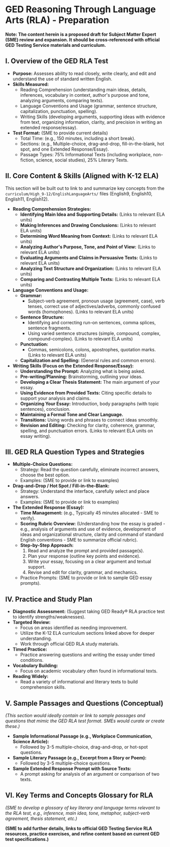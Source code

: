 # GED Reasoning Through Language Arts (RLA) - Preparation
**Note: The content herein is a proposed draft for Subject Matter Expert (SME) review and expansion. It should be cross-referenced with official GED Testing Service materials and curriculum.**

## I. Overview of the GED RLA Test
*   **Purpose:** Assesses ability to read closely, write clearly, and edit and understand the use of standard written English.
*   **Skills Measured:**
    *   Reading Comprehension (understanding main ideas, details, inferences, vocabulary in context, author's purpose and tone, analyzing arguments, comparing texts).
    *   Language Conventions and Usage (grammar, sentence structure, capitalization, punctuation, spelling).
    *   Writing Skills (developing arguments, supporting ideas with evidence from text, organizing information, clarity, and precision in writing an extended response/essay).
*   **Test Format:** (SME to provide current details)
    *   Total Time: (e.g., 150 minutes, including a short break).
    *   Sections: (e.g., Multiple-choice, drag-and-drop, fill-in-the-blank, hot spot, and one Extended Response/Essay).
    *   Passage Types: 75% Informational Texts (including workplace, non-fiction, science, social studies), 25% Literary Texts.

## II. Core Content & Skills (Aligned with K-12 ELA)
This section will be built out to link to and summarize key concepts from the `curriculum/High_9-12/EnglishLanguageArts/` files (English9, English10, English11, English12).
*   **Reading Comprehension Strategies:**
    *   **Identifying Main Idea and Supporting Details:** (Links to relevant ELA units)
    *   **Making Inferences and Drawing Conclusions:** (Links to relevant ELA units)
    *   **Determining Word Meaning from Context:** (Links to relevant ELA units)
    *   **Analyzing Author's Purpose, Tone, and Point of View:** (Links to relevant ELA units)
    *   **Evaluating Arguments and Claims in Persuasive Texts:** (Links to relevant ELA units)
    *   **Analyzing Text Structure and Organization:** (Links to relevant ELA units)
    *   **Comparing and Contrasting Multiple Texts:** (Links to relevant ELA units)
*   **Language Conventions and Usage:**
    *   **Grammar:**
        *   Subject-verb agreement, pronoun usage (agreement, case), verb tenses, correct use of adjectives/adverbs, commonly confused words (homophones). (Links to relevant ELA units)
    *   **Sentence Structure:**
        *   Identifying and correcting run-on sentences, comma splices, sentence fragments.
        *   Using varied sentence structures (simple, compound, complex, compound-complex). (Links to relevant ELA units)
    *   **Punctuation:**
        *   Commas, semicolons, colons, apostrophes, quotation marks. (Links to relevant ELA units)
    *   **Capitalization and Spelling:** (General rules and common errors).
*   **Writing Skills (Focus on the Extended Response/Essay):**
    *   **Understanding the Prompt:** Analyzing what is being asked.
    *   **Pre-writing/Planning:** Brainstorming, outlining your ideas.
    *   **Developing a Clear Thesis Statement:** The main argument of your essay.
    *   **Using Evidence from Provided Texts:** Citing specific details to support your analysis and claims.
    *   **Organizing Your Essay:** Introduction, body paragraphs (with topic sentences), conclusion.
    *   **Maintaining a Formal Tone and Clear Language.**
    *   **Transitions:** Using words and phrases to connect ideas smoothly.
    *   **Revision and Editing:** Checking for clarity, coherence, grammar, spelling, and punctuation errors. (Links to relevant ELA units on essay writing).

## III. GED RLA Question Types and Strategies
*   **Multiple-Choice Questions:**
    *   Strategy: Read the question carefully, eliminate incorrect answers, choose the best option.
    *   Examples: (SME to provide or link to examples)
*   **Drag-and-Drop / Hot Spot / Fill-in-the-Blank:**
    *   Strategy: Understand the interface, carefully select and place answers.
    *   Examples: (SME to provide or link to examples)
*   **The Extended Response (Essay):**
    *   **Time Management:** (e.g., Typically 45 minutes allocated - SME to verify).
    *   **Scoring Rubric Overview:** (Understanding how the essay is graded - e.g., analysis of arguments and use of evidence, development of ideas and organizational structure, clarity and command of standard English conventions - SME to summarize official rubric).
    *   **Step-by-Step Approach:**
        1.  Read and analyze the prompt and provided passage(s).
        2.  Plan your response (outline key points and evidence).
        3.  Write your essay, focusing on a clear argument and textual support.
        4.  Revise and edit for clarity, grammar, and mechanics.
    *   Practice Prompts: (SME to provide or link to sample GED essay prompts).

## IV. Practice and Study Plan
*   **Diagnostic Assessment:** (Suggest taking GED Ready® RLA practice test to identify strengths/weaknesses).
*   **Targeted Review:**
    *   Focus on areas identified as needing improvement.
    *   Utilize the K-12 ELA curriculum sections linked above for deeper understanding.
    *   Work through official GED RLA study materials.
*   **Timed Practice:**
    *   Practice answering questions and writing the essay under timed conditions.
*   **Vocabulary Building:**
    *   Focus on academic vocabulary often found in informational texts.
*   **Reading Widely:**
    *   Read a variety of informational and literary texts to build comprehension skills.

## V. Sample Passages and Questions (Conceptual)
*(This section would ideally contain or link to sample passages and questions that mimic the GED RLA test format. SMEs would curate or create these.)*
*   **Sample Informational Passage (e.g., Workplace Communication, Science Article):**
    *   Followed by 3-5 multiple-choice, drag-and-drop, or hot-spot questions.
*   **Sample Literary Passage (e.g., Excerpt from a Story or Poem):**
    *   Followed by 3-5 multiple-choice questions.
*   **Sample Extended Response Prompt with Source Texts:**
    *   A prompt asking for analysis of an argument or comparison of two texts.

## VI. Key Terms and Concepts Glossary for RLA
*(SME to develop a glossary of key literary and language terms relevant to the RLA test, e.g., inference, main idea, tone, metaphor, subject-verb agreement, thesis statement, etc.)*

**(SME to add further details, links to official GED Testing Service RLA resources, practice exercises, and refine content based on current GED test specifications.)**
